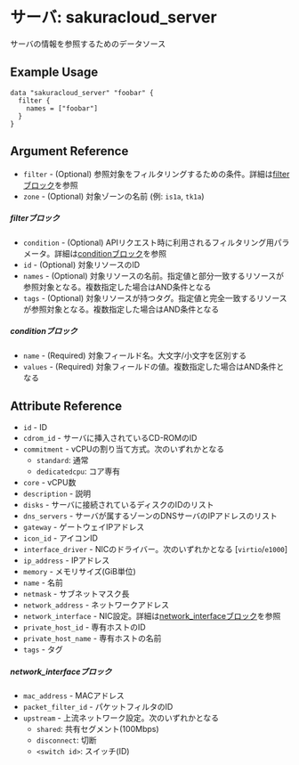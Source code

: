 # サーバ: sakuracloud_server

サーバの情報を参照するためのデータソース

## Example Usage

```hcl
data "sakuracloud_server" "foobar" {
  filter {
    names = ["foobar"]
  }
}
```

## Argument Reference

* `filter` - (Optional) 参照対象をフィルタリングするための条件。詳細は[filterブロック](#filter)を参照 
* `zone` - (Optional) 対象ゾーンの名前 (例: `is1a`, `tk1a`)  

##### filterブロック

* `condition` - (Optional) APIリクエスト時に利用されるフィルタリング用パラメータ。詳細は[conditionブロック](#condition)を参照  
* `id` - (Optional) 対象リソースのID 
* `names` - (Optional) 対象リソースの名前。指定値と部分一致するリソースが参照対象となる。複数指定した場合はAND条件となる  
* `tags` - (Optional) 対象リソースが持つタグ。指定値と完全一致するリソースが参照対象となる。複数指定した場合はAND条件となる

##### conditionブロック

* `name` - (Required) 対象フィールド名。大文字/小文字を区別する  
* `values` - (Required) 対象フィールドの値。複数指定した場合はAND条件となる


## Attribute Reference

* `id` - ID
* `cdrom_id` - サーバに挿入されているCD-ROMのID
* `commitment` - vCPUの割り当て方式。次のいずれかとなる 
    - `standard`: 通常  
    - `dedicatedcpu`: コア専有  
* `core` - vCPU数
* `description` - 説明
* `disks` - サーバに接続されているディスクのIDのリスト
* `dns_servers` - サーバが属するゾーンのDNSサーバのIPアドレスのリスト
* `gateway` - ゲートウェイIPアドレス
* `icon_id` - アイコンID
* `interface_driver` - NICのドライバー。次のいずれかとなる [`virtio`/`e1000`]
* `ip_address` - IPアドレス
* `memory` - メモリサイズ(GiB単位)
* `name` - 名前
* `netmask` - サブネットマスク長
* `network_address` - ネットワークアドレス
* `network_interface` - NIC設定。詳細は[network_interfaceブロック](#network_interface)を参照
* `private_host_id` - 専有ホストのID
* `private_host_name` - 専有ホストの名前
* `tags` - タグ

##### network_interfaceブロック

* `mac_address` - MACアドレス
* `packet_filter_id` - パケットフィルタのID
* `upstream` - 上流ネットワーク設定。次のいずれかとなる
    - `shared`: 共有セグメント(100Mbps)
    - `disconnect`: 切断
    - `<switch id>`: スイッチ(ID)



